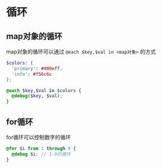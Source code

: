 # 循环

## map对象的循环

map对象的循环可以通过 `@each $key,$val in <map对象>` 的方式

```scss
$colors: (
  'primary': #409eff,
  'info': #f56c6c
);

@each $key,$val in $colors {
  @debug($key, $val);
}
```

## for循环

for循环可以控制数字的循环

```scss
@for $i from 1 through 9 {
  @debug $i; // 1-9的循环
}
```




